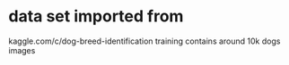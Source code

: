 # data set imported from
kaggle.com/c/dog-breed-identification
training contains around 10k dogs images